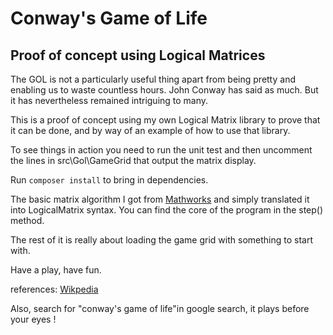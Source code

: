 # Conway's Game of Life
## Proof of concept using Logical Matrices

The GOL is not a particularly useful thing apart from being pretty and
enabling us to waste countless hours.  John Conway has said as much.  But
it has nevertheless remained intriguing to many.

This is a proof of concept using my own Logical Matrix library
to prove that it can be done, and by way of an example of how to use
that library.

To see things in action you need to run the unit test and then uncomment
the lines in src\Gol\GameGrid that output the matrix display.

Run `composer install` to bring in dependencies.

The basic matrix algorithm I got from [Mathworks](http://blogs.mathworks.com/cleve/2012/09/10/game-of-life-part-2-sparse-matrices/)
and simply translated it into LogicalMatrix syntax. You can find the core of
the program in the step() method.

The rest of it is really about loading the game grid with something
to start with.

Have a play, have fun.

references: [Wikpedia](https://en.wikipedia.org/wiki/Conway's_Game_of_Life)

Also, search for "conway's game of life"in google search, it plays before your eyes !